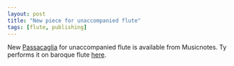 ```yaml
---
layout: post
title: "New piece for unaccompanied flute"
tags: [flute, publishing]
---
```


New [Passacaglia](https://www.musicnotes.com/sheetmusic/mtd.asp?ppn=MN0224032) for unaccompanied flute is available from Musicnotes. Ty performs it on baroque flute [here](https://youtu.be/Tx3Oq2TyrCI).

